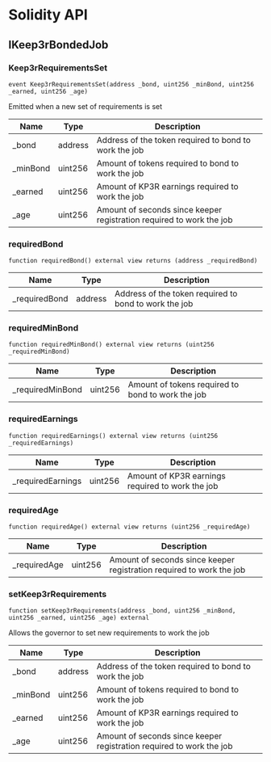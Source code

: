 # Solidity API

## IKeep3rBondedJob

### Keep3rRequirementsSet

```solidity
event Keep3rRequirementsSet(address _bond, uint256 _minBond, uint256 _earned, uint256 _age)
```

Emitted when a new set of requirements is set

| Name      | Type    | Description                                                          |
| --------- | ------- | -------------------------------------------------------------------- |
| \_bond    | address | Address of the token required to bond to work the job                |
| \_minBond | uint256 | Amount of tokens required to bond to work the job                    |
| \_earned  | uint256 | Amount of KP3R earnings required to work the job                     |
| \_age     | uint256 | Amount of seconds since keeper registration required to work the job |

### requiredBond

```solidity
function requiredBond() external view returns (address _requiredBond)
```

| Name           | Type    | Description                                           |
| -------------- | ------- | ----------------------------------------------------- |
| \_requiredBond | address | Address of the token required to bond to work the job |

### requiredMinBond

```solidity
function requiredMinBond() external view returns (uint256 _requiredMinBond)
```

| Name              | Type    | Description                                       |
| ----------------- | ------- | ------------------------------------------------- |
| \_requiredMinBond | uint256 | Amount of tokens required to bond to work the job |

### requiredEarnings

```solidity
function requiredEarnings() external view returns (uint256 _requiredEarnings)
```

| Name               | Type    | Description                                      |
| ------------------ | ------- | ------------------------------------------------ |
| \_requiredEarnings | uint256 | Amount of KP3R earnings required to work the job |

### requiredAge

```solidity
function requiredAge() external view returns (uint256 _requiredAge)
```

| Name          | Type    | Description                                                          |
| ------------- | ------- | -------------------------------------------------------------------- |
| \_requiredAge | uint256 | Amount of seconds since keeper registration required to work the job |

### setKeep3rRequirements

```solidity
function setKeep3rRequirements(address _bond, uint256 _minBond, uint256 _earned, uint256 _age) external
```

Allows the governor to set new requirements to work the job

| Name      | Type    | Description                                                          |
| --------- | ------- | -------------------------------------------------------------------- |
| \_bond    | address | Address of the token required to bond to work the job                |
| \_minBond | uint256 | Amount of tokens required to bond to work the job                    |
| \_earned  | uint256 | Amount of KP3R earnings required to work the job                     |
| \_age     | uint256 | Amount of seconds since keeper registration required to work the job |

